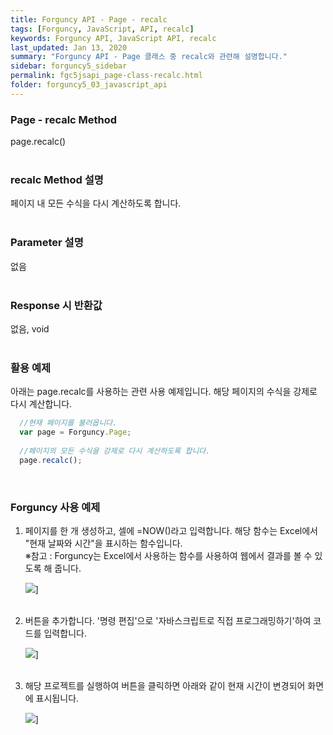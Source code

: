 ```yaml
---
title: Forguncy API - Page - recalc
tags: [Forguncy, JavaScript, API, recalc]
keywords: Forguncy API, JavaScript API, recalc
last_updated: Jan 13, 2020
summary: "Forguncy API - Page 클래스 중 recalc와 관련해 설명합니다."
sidebar: forguncy5_sidebar
permalink: fgc5jsapi_page-class-recalc.html
folder: forguncy5_03_javascript_api
---
```


### Page - recalc Method
page.recalc()
<br /><br />

### recalc Method 설명
페이지 내 모든 수식을 다시 계산하도록 합니다.
<br /><br />

### Parameter 설명
없음
<br /><br />

### Response 시 반환값
없음, void
<br /><br />

### 활용 예제
아래는 page.recalc를 사용하는 관련 사용 예제입니다. 해당 페이지의 수식을 강제로 다시 계산합니다.
<br />

~~~javascript
  //현재 페이지를 불러옵니다.
  var page = Forguncy.Page;
  
  //페이지의 모든 수식을 강제로 다시 계산하도록 합니다.
  page.recalc();
~~~

<br />

### Forguncy 사용 예제

1. 페이지를 한 개 생성하고, 셀에 =NOW()라고 입력합니다. 해당 함수는 Excel에서 "현재 날짜와 시간"을 표시하는 함수입니다.<br />
    ※참고 : Forguncy는 Excel에서 사용하는 함수를 사용하여 웹에서 결과를 볼 수 있도록 해 줍니다.

    ![]({{site.url}}/images/forguncy5/ex-ss_page-recalc01.png)]
    <br /><br />

2. 버튼을 추가합니다. '명령 편집'으로 '자바스크립트로 직접 프로그래밍하기'하여 코드를 입력합니다.

    ![]({{site.url}}/images/forguncy5/ex-ss_page-recalc02.png)]
    <br /><br />

3. 해당 프로젝트를 실행하여 버튼을 클릭하면 아래와 같이 현재 시간이 변경되어 화면에 표시됩니다.

    ![]({{site.url}}/images/forguncy5/ex-ss_page-recalc03.png)]

<br /><br />